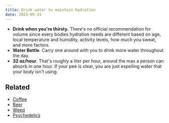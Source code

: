 ```yaml
---
title: Drink water to maintain hydration
date: 2025-05-31
---
```

- **Drink when you're thirsty.** There's no official recommendation for volume since every bodies hydration needs are different based on age, local temperature and humidity, activity levels, how much you sweat, and more factors.
- **Water Bottle**. Carry one around with you to drink more water throughout the day.
- **32 oz/hour**. That's roughly a liter per hour, around the max a person can absorb in one hour. If your pee is clear, you are just expelling water that your body isn't using.

## Related
- [Coffee](/coffee)
- [Beer](/beer)
- [Weed](/weed)
- [Psychedelics](/psychedelics)
